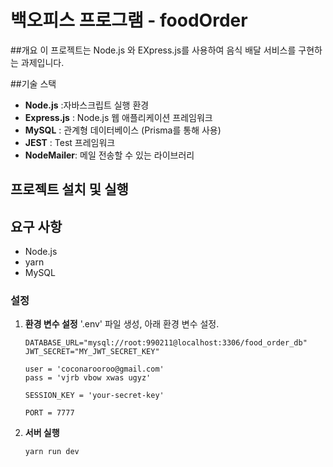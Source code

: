 # 백오피스 프로그램 - foodOrder

##개요
이 프로젝트는 Node.js 와 EXpress.js를 사용하여 음식 배달 서비스를 구현하는 과제입니다.

##기술 스택
- **Node.js** :자바스크립트 실행 환경
- **Express.js** : Node.js 웹 애플리케이션 프레임워크
- **MySQL** : 관계형 데이터베이스 (Prisma를 통해 사용)
-  **JEST** : Test 프레임워크
-  **NodeMailer**: 메일 전송할 수 있는 라이브러리

## 프로젝트 설치 및 실행

## 요구 사항

- Node.js
- yarn
- MySQL

### 설정

1. **환경 변수 설정**
   '.env' 파일 생성, 아래 환경 변수 설정.
   
   ```plaintext
   DATABASE_URL="mysql://root:990211@localhost:3306/food_order_db"
   JWT_SECRET="MY_JWT_SECRET_KEY"

   user = 'coconarooroo@gmail.com'
   pass = 'vjrb vbow xwas ugyz'

   SESSION_KEY = 'your-secret-key'

   PORT = 7777
   ```
   
2. **서버 실행**

   ```bash
   yarn run dev
   ```

